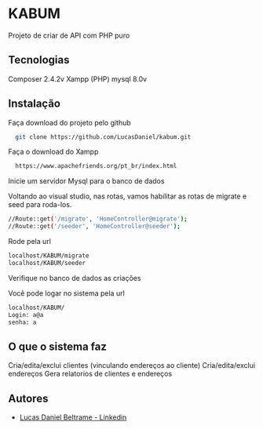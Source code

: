 
# KABUM

Projeto de criar de API com PHP puro

## Tecnologias

Composer 2.4.2v
Xampp (PHP)
mysql 8.0v

## Instalação

Faça download do projeto pelo github

```bash
  git clone https://github.com/LucasDaniel/kabum.git
```

Faça o download do Xampp

```bash
  https://www.apachefriends.org/pt_br/index.html
```

Inicie um servidor Mysql para o banco de dados

Voltando ao visual studio, nas rotas, vamos habilitar as rotas de migrate e seed para roda-los.

```bash
//Route::get('/migrate', 'HomeController@migrate');
//Route::get('/seeder', 'HomeController@seeder');
```
Rode pela url

```bash
localhost/KABUM/migrate
localhost/KABUM/seeder
```
Verifique no banco de dados as criações

Você pode logar no sistema pela url
```bash
localhost/KABUM/
Login: a@a
senha: a
```

## O que o sistema faz

Cria/edita/exclui clientes (vinculando endereços ao cliente)
Cria/edita/exclui endereços
Gera relatorios de clientes e endereços

## Autores

- [Lucas Daniel Beltrame - Linkedin](https://www.linkedin.com/in/lucas-dniel-beltrame-de-lima-rodrigues/)
